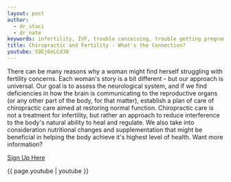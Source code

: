 ```yaml
---
layout: post
author:
  - dr_staci
  - dr_nate
keywords: infertility, IVF, trouble conceiving, trouble getting pregnant, chiropractic and infertility
title: Chiropractic and Fertility - What's the Connection?
youtube: S9Ej6eLCdJ8
---
```

There can be many reasons why a woman might find herself struggling with fertility concerns.  Each woman's story is a bit different - but our approach is universal.  Our goal is to assess the neurological system, and if we find deficiencies in how the brain is communicating to the reproductive organs (or any other part of the body, for that matter), establish a plan of care of chiropractic care aimed at restoring normal function. Chiropractic care is not a treatment for infertility, but rather an approach to reduce interference to the body's natural ability to heal and regulate. We also take into consideration nutritional changes and supplementation that might be beneficial in helping the body achieve it's highest level of health.  Want more information?

<a class="btn btn-primary btn-xl" href="https://mailchi.mp/5750287dad1f/infertility-information" target="_blank">
  Sign Up Here
</a>


{{ page.youtube | youtube }}
